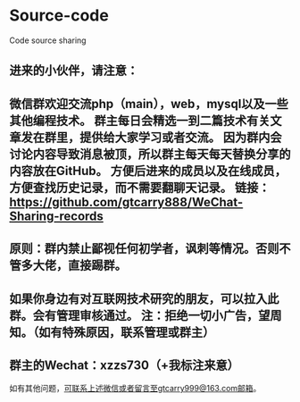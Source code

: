 # Source-code
Code source sharing

    
进来的小伙伴，请注意：
----------------------

微信群欢迎交流php（main），web，mysql以及一些其他编程技术。
群主每日会精选一到二篇技术有关文章发在群里，提供给大家学习或者交流。
因为群内会讨论内容导致消息被顶，所以群主每天每天替换分享的内容放在GitHub。
方便后进来的成员以及在线成员，方便查找历史记录，而不需要翻聊天记录。
链接：https://github.com/gtcarry888/WeChat-Sharing-records
---------------------

原则：群内禁止鄙视任何初学者，讽刺等情况。否则不管多大佬，直接踢群。
--------------------

如果你身边有对互联网技术研究的朋友，可以拉入此群。会有管理审核通过。
注：拒绝一切小广告，望周知。（如有特殊原因，联系管理或群主）
--------------------

群主的Wechat：xzzs730（+我标注来意）
--------------------

如有其他问题，可联系上述微信或者留言至gtcarry999@163.com邮箱。
